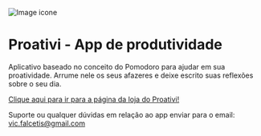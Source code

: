 ![Image icone](https://github.com/VicFalcetta/Proativi/blob/develop/imagens/iconeProativi.png)

# Proativi - App de produtividade

Aplicativo baseado no conceito do Pomodoro para ajudar em sua proatividade. Arrume nele os seus afazeres e deixe escrito suas reflexões sobre o seu dia.

[Clique aqui para ir para a página da loja do Proativi!](https://apps.apple.com/us/app/proativi/id1497262207)

Suporte ou qualquer dúvidas em relação ao app enviar para o email: vic.falcetis@gmail.com
